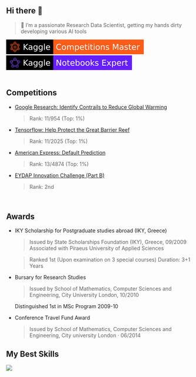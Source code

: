 ## Hi there 👋

> 🔭 I’m a passionate Research Data Scientist, getting my hands dirty
  developing various AI tools 

<!-- 
![](./kaggle-badges/CompetitionsRank/plastic-black.svg)
![](./kaggle-plates/Competitions/white.svg) 
-->


<div>
  <a href="https://www.kaggle.com/imeintanis">
    <img src="./kaggle-badges/CompetitionsRank/flat-square-black.svg" alt="KaggleCompetitionRank" />
  </a>
  <a href="https://www.kaggle.com/imeintanis">
    <img src="./kaggle-badges/NotebooksRank/flat-square-black.svg" alt="KaggleNotebooksRank" />
  </a>
  <!-- <a href="https://www.kaggle.com/imeintanis">
    <img src="./kaggle-badges/DiscussionsRank/flat-square-black.svg" alt="KaggleDiscussionRank" />
  </a> -->
</div>

<!-- ![](./kaggle-plates/Competitions/white.svg)  -->
<!-- </div>
<a href="https://www.kaggle.com/imeintanis">
    <img src="./kaggle-plates/Competitions/white.svg" />
    <img src="./kaggle-plates/Notebooks/white.svg" />
    <img src="./kaggle-plates/Discussions/white.svg" />
</a>
</div> -->




<br />



## Competitions 

- [Google Research: Identify Contrails to Reduce Global Warming](https://www.kaggle.com/certification/competitions/imeintanis/google-research-identify-contrails-reduce-global-warming)
    > Rank: 11/954 (Top: 1%)

- [Tensorflow: Help Protect the Great Barrier Reef ](https://www.kaggle.com/certification/competitions/imeintanis/tensorflow-great-barrier-reef)
    > Rank: 11/2025 (Top: 1%)
  
- [American Express: Default Prediction]([https://comp-1/](https://www.kaggle.com/certification/competitions/imeintanis/amex-default-prediction))
    > Rank: 13/4874 (Top: 1%)

- [EYDAP Innovation Challenge (Part B)]() 
    > Rank: 2nd





<br />

## Awards 

- IKY Scholarship for Postgraduate studies abroad (IKY, Greece)
  > Issued by State Scholarships Foundation (IKY), Greece, 09/2009 
    Associated with Piraeus University of Applied Sciences
    
    > Ranked 1st (Upon examination on 3 special courses)
        Duration: 3+1 Years

- Bursary for Research Studies
  > Issued by School of Mathematics, Computer Sciences and Engineering, City University London, 10/2010 
  
  Distinguished 1st in MSc Program 2009-10
 
- Conference Travel Fund Award
  > Issued by School of Mathematics, Computer Sciences and Engineering, City university London · 06/2014



## My Best Skills

<!-- https://github.com/tandpfun/skill-icons#readme -->
<img src="https://skillicons.dev/icons?i=py,pytorch,github,githubactions,docker,aws,gcp,vscode&theme=light" />

<!-- terraform, elasticsearch, js,npm, -->

<br />


<!-- 
<a href="https://github.com/spider-man-tm/blog-zenn">
<img src="https://badgen.org/img/zenn/takayoshi/articles?style=plastic" alt="Articles" />
</a>
<a href="https://github.com/spider-man-tm/blog-qiita">
<img src="https://badgen.org/img/qiita/Takayoshi_Makabe/articles?style=plastic" alt="Articles" />
</a> 

<a href="https://atcoder.jp/users/Spiderman_?contestType=algo">
<img src="https://badgen.org/img/atcoder/Spiderman_/rating/algorithm?style=plastic" alt="Rating" />
</a>
-->



